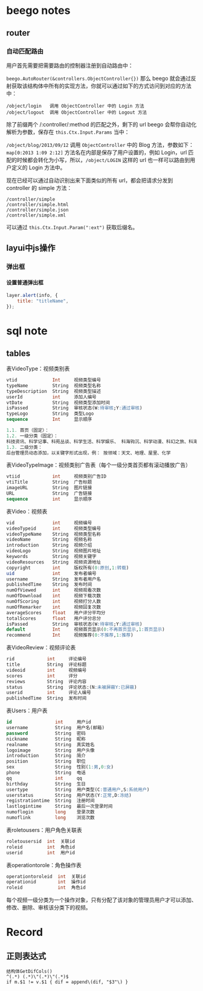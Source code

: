 # beego notes

## router

### 自动匹配路由
用户首先需要把需要路由的控制器注册到自动路由中：

`beego.AutoRouter(&controllers.ObjectController{})`
那么 beego 就会通过反射获取该结构体中所有的实现方法，你就可以通过如下的方式访问到对应的方法中：
```
/object/login   调用 ObjectController 中的 Login 方法
/object/logout  调用 ObjectController 中的 Logout 方法
```
除了前缀两个 /:controller/:method 的匹配之外，剩下的 url beego 会帮你自动化解析为参数，保存在 `this.Ctx.Input.Params` 当中：

`/object/blog/2013/09/12`  调用 `ObjectController` 中的 Blog 方法，参数如下：`map[0:2013 1:09 2:12]`
方法名在内部是保存了用户设置的，例如 Login，url 匹配的时候都会转化为小写，所以，`/object/LOGIN` 这样的 url 也一样可以路由到用户定义的 Login 方法中。

现在已经可以通过自动识别出来下面类似的所有 url，都会把请求分发到 controller 的 simple 方法：
```
/controller/simple
/controller/simple.html
/controller/simple.json
/controller/simple.xml
```
可以通过 `this.Ctx.Input.Param(":ext")` 获取后缀名。


## layui中js操作

### 弹出框

#### 设置普通弹出框
```javascript
layer.alert(info, {
    title: "titleName",
});
```


# sql note

## tables
表VideoType：视频类别表 
```sql
vtid             Int     视频类型编号
typeName         String  视频类型名称
typeDescription  String  视频类型描述
userId           int     添加人编号
vtDate           String  视频类型添加时间
isPassed         String  审核状态(W:待审核;Y:通过审核)
typeLogo         String  类型Logo
sequence         Int     显示顺序

1.1. 首页（固定）： 
1.2. 一级分类（固定）：
科技资讯、科学记事、科苑丛谈、科学生活、科学娱乐、 科海钩沉、科学动漫、科幻之旅、科海拾贝、科海求真 
1.3. 二级分类： 
后台管理员动态添加，以关键字形式出现，例： 按领域：天文、地理、屋里、化学
```
表VideoTypeImage：视频类别广告表（每个一级分类首页都有滚动播放广告）  
```sql
vtiid            int     视频类别广告ID
vtiTitle         String  广告标题
imageURL         String  图片链接
URL              String  广告链接
sequence         int     显示顺序 
```
表Video：视频表 
```sql
vid              int     视频编号
videoTypeid      int     视频类型编号
videoTypeName    String  视频类型名称
videoName        String  视频名称
introduction     String  视频介绍
videoLogo        String  视频图片地址
keywords         String  视频关键字
videoResources   String  视频资源地址
copyright        int     版权所有(0:原创,1:转载)
uid              int     发布者编号
username         String  发布者用户名
publishedTime    String  发布时间
numOfViewed      int     视频观看次数
numOfDownload    int     视频下载次数
numOfScoring     int     视频打分人数
numOfRemarker    int     视频回复次数
averageScores    float   用户评分平均分
totalScores      float   用户评分总分
isPassed         String  审核状态(W:待审核;Y:通过审核)
default          Int     视频首页显示(0:不再首页显示,1:首页显示)
recommend        Int     视频推荐(0:不推荐,1:推荐)
```
表VideoReview：视频评论表 
```sql
rid            int     评论编号
title          String  评论标题
videoid        int     视频编号
scores         int     评分
reviews        String  评论内容
status         String  评论状态:(N:未被屏蔽Y:已屏蔽)
userid         int     评论人编号
publishedTime  String  发布时间
```
表Users：用户表  
```sql
id                int     用户id
username          String  用户名(邮箱)
password          String  密码
nickname          String  昵称
realname          String  真实姓名
logoimage         String  用户头像
introduction      String  简介
position          String  职位
sex               String  性别(1:男,0:女)
phone             String  电话
qq                int     qq
birthday          String  生日
usertype          String  用户类型(C:普通用户,S:系统用户)
userstatus        String  用户状态(Y:正常,D:冻结)
registrationtime  String  注册时间
lastlogintime     String  最后一次登录时间
numoflogin        long    登录次数
numoflink         long    浏览次数
```
表roletousers：用户角色关联表 
```sql
roletousersid  int  关联id
roleid         int  角色id
userid         int  用户id 
```
表operationtorole：角色操作表 
```sql
operationtoroleid  int  关联id
operationid        int  操作id
roleid             int  角色id
```

每个视频一级分类为一个操作对象，只有分配了该对象的管理员用户才可以添加、修改、删除、审核该分类下的视频。    

# Record

## 正则表达式
```
结构体GetDifCols()
^(.*) (.*)\"(.*)\"(.*)$
if m.$1 != v.$1 { dif = append\(dif, "$3"\)	}

```